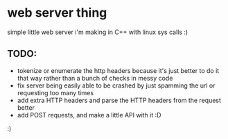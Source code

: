 # web server thing

simple little web server i'm making in C++ with linux sys calls :)

## TODO:
- tokenize or enumerate the http headers because it's just better to do it that way rather than a bunch of checks in messy code
- fix server being easily able to be crashed by just spamming the url or requesting too many times
- add extra HTTP headers and parse the HTTP headers from the request better
- add POST requests, and make a little API with it :D

:)